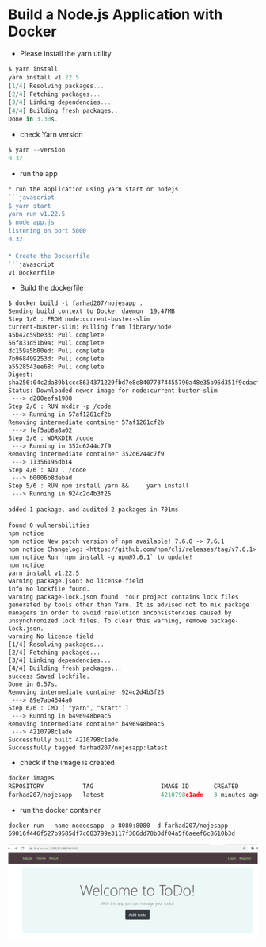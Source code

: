 <h1 id="my-custom-anchor-name">
  Build a Node.js Application with Docker
</h1>

* Please install the yarn utility

```javascript
$ yarn install
yarn install v1.22.5
[1/4] Resolving packages...
[2/4] Fetching packages...
[3/4] Linking dependencies...
[4/4] Building fresh packages...
Done in 3.30s.

```

* check Yarn version

```javascript
$ yarn --version
0.32
```
* run the app 

```javascript
* run the application using yarn start or nodejs 
```javascript
$ yarn start
yarn run v1.22.5
$ node app.js
listening on port 5000
0.32

* Create the Dockerfile 
```javascript
vi Dockerfile
```

* Build the dockerfile
```javscript
$ docker build -t farhad207/nojesapp .
Sending build context to Docker daemon  19.47MB
Step 1/6 : FROM node:current-buster-slim
current-buster-slim: Pulling from library/node
45b42c59be33: Pull complete
56f831d51b9a: Pull complete
dc159a5b00ed: Pull complete
7b968499253d: Pull complete
a5528543ee68: Pull complete
Digest: sha256:04c2da89b1ccc8634371229fbd7e8e84077374455790a48e35b96d351f9cdacf
Status: Downloaded newer image for node:current-buster-slim
 ---> d200eefa1908
Step 2/6 : RUN mkdir -p /code
 ---> Running in 57af1261cf2b
Removing intermediate container 57af1261cf2b
 ---> fef5ab8a8a02
Step 3/6 : WORKDIR /code
 ---> Running in 352d6244c7f9
Removing intermediate container 352d6244c7f9
 ---> 11356195db14
Step 4/6 : ADD . /code
 ---> b0006b8debad
Step 5/6 : RUN npm install yarn &&     yarn install
 ---> Running in 924c2d4b3f25

added 1 package, and audited 2 packages in 701ms

found 0 vulnerabilities
npm notice
npm notice New patch version of npm available! 7.6.0 -> 7.6.1
npm notice Changelog: <https://github.com/npm/cli/releases/tag/v7.6.1>
npm notice Run `npm install -g npm@7.6.1` to update!
npm notice
yarn install v1.22.5
warning package.json: No license field
info No lockfile found.
warning package-lock.json found. Your project contains lock files generated by tools other than Yarn. It is advised not to mix package managers in order to avoid resolution inconsistencies caused by unsynchronized lock files. To clear this warning, remove package-lock.json.
warning No license field
[1/4] Resolving packages...
[2/4] Fetching packages...
[3/4] Linking dependencies...
[4/4] Building fresh packages...
success Saved lockfile.
Done in 0.57s.
Removing intermediate container 924c2d4b3f25
 ---> 89e7ab4644a0
Step 6/6 : CMD [ "yarn", "start" ]
 ---> Running in b496948beac5
Removing intermediate container b496948beac5
 ---> 4210798c1ade
Successfully built 4210798c1ade
Successfully tagged farhad207/nojesapp:latest
```
* check if the image is created 
```javascript
docker images
REPOSITORY           TAG                   IMAGE ID       CREATED         SIZE
farhad207/nojesapp   latest                4210798c1ade   3 minutes ago   207MB
```
* run the docker container
```javasscript
docker run --name nodeesapp -p 8080:8080 -d farhad207/nojesapp
69016f446f527b9585df7c003799e3117f306dd78b0df04a5f6aeef6c8610b3d
```

![](images/coding-activity/activity-01-nodejs-docker-app/using_yarn_running_locally_1st.PNG)


